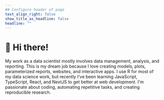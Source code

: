 ```yaml
---
## Configure header of page
text_align_right: false
show_title_as_headline: false
headline: ""
---
```


# 👋 Hi there!

<!-- this is a subheadline -->

My work as a data scientist mostly involves data management, analysis, and reporting. This is my dream job because I love creating models, plots, parameterized reports, websites, and interactive apps. I use R for most of my data science work, but recently I've been learning JavaScript, TypeScript, React, and NextJS to get better at web development. I'm passionate about coding, automating repetitive tasks, and creating reproducible research.
  

<!--:maple_leaf: -->
<!-- The page you are reading is based on a markdown file- look in `content/about/` to edit. There, look inside the `header`, `main`, and `sidebar` folders to get started building your own "about" page. -->
